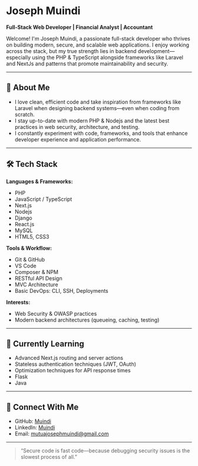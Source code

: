 # Joseph Muindi

**Full-Stack Web Developer | Financial Analyst | Accountant**

Welcome! I'm Joseph Muindi, a passionate full-stack developer who thrives on building modern, secure, and scalable web applications. I enjoy working across the stack, but my true strength lies in backend development—especially using the PHP & TypeScript alongside frameworks like Laravel and NextJs and patterns that promote maintainability and security.

---

## 🧠 About Me

- I love clean, efficient code and take inspiration from frameworks like Laravel when designing backend systems—even when coding from scratch.
- I stay up-to-date with modern PHP & Nodejs and the latest best practices in web security, architecture, and testing.
- I constantly experiment with code, frameworks, and tools that enhance developer experience and application performance.

---

## 🛠️ Tech Stack

**Languages & Frameworks:**

- PHP
- JavaScript / TypeScript
- Next.js
- Nodejs
- Django
- React.js
- MySQL
- HTML5, CSS3

**Tools & Workflow:**

- Git & GitHub
- VS Code
- Composer & NPM
- RESTful API Design
- MVC Architecture
- Basic DevOps: CLI, SSH, Deployments

**Interests:**

- Web Security & OWASP practices
- Modern backend architectures (queueing, caching, testing)

---

## 🚀 Currently Learning

- Advanced Next.js routing and server actions
- Stateless authentication techniques (JWT, OAuth)
- Optimization techniques for API response times
- Flask
- Java

---

## 🤝 Connect With Me

- GitHub: [Muindi](https://github.com/Muindi6602)
- LinkedIn: [Muindi](https://www.linkedin.com/in/joseph-muindi-4a8797356)
- Email: mutuajosephmuindi@gmail.com

---

> “Secure code is fast code—because debugging security issues is the slowest process of all.”
